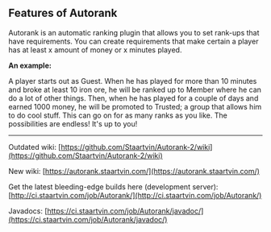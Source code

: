 
## Features of Autorank

Autorank is an automatic ranking plugin that allows you to set rank-ups that have requirements. You can create requirements that make certain a player has at least x amount of money or x minutes played.

**An example:**

A player starts out as Guest. When he has played for more than 10 minutes and broke at least 10 iron ore, he will be ranked up to Member where he can do a lot of other things. Then, when he has played for a couple of days and earned 1000 money, he will be promoted to Trusted; a group that allows him to do cool stuff. This can go on for as many ranks as you like. The possibilities are endless! It's up to you!

------------------

Outdated wiki: [https://github.com/Staartvin/Autorank-2/wiki](https://github.com/Staartvin/Autorank-2/wiki)

New wiki: [https://autorank.staartvin.com/](https://autorank.staartvin.com/)

Get the latest bleeding-edge builds here \(development server\): [http://ci.staartvin.com/job/Autorank/](http://ci.staartvin.com/job/Autorank/)

Javadocs: [https://ci.staartvin.com/job/Autorank/javadoc/](https://ci.staartvin.com/job/Autorank/javadoc/)

